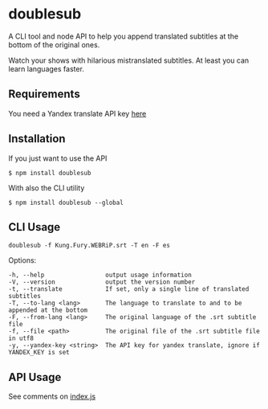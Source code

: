 # doublesub

A CLI tool and node API to help you append translated subtitles at the bottom of the original ones.

Watch your shows with hilarious mistranslated subtitles. At least you can learn languages faster.

## Requirements

  You need a Yandex translate API key [here](http://tech.yandex.com/keys)

## Installation

  If you just want to use the API

    $ npm install doublesub

  With also the CLI utility

    $ npm install doublesub --global

## CLI Usage

    doublesub -f Kung.Fury.WEBRiP.srt -T en -F es

  Options:

    -h, --help                 output usage information
    -V, --version              output the version number
    -t, --translate            If set, only a single line of translated subtitles
    -T, --to-lang <lang>       The language to translate to and to be appended at the bottom
    -F, --from-lang <lang>     The original language of the .srt subtitle file
    -f, --file <path>          The original file of the .srt subtitle file in utf8
    -y, --yandex-key <string>  The API key for yandex translate, ignore if YANDEX_KEY is set

## API Usage

  See comments on [index.js](https://github.com/owyongsk/node-doublesub/blob/master/index.js)
